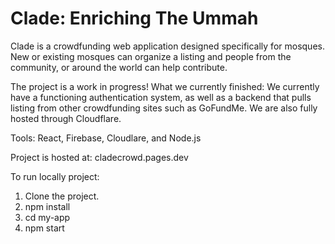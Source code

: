 # Clade: Enriching The Ummah
Clade is a crowdfunding web application designed specifically for mosques.
New or existing mosques can organize a listing and people from the community, 
or around the world can help contribute. 

The project is a work in progress!
What we currently finished:
We currently have a functioning authentication system, as well as a backend
that pulls listing from other crowdfunding sites such as GoFundMe. We are also
fully hosted through Cloudflare.

Tools: React, Firebase, Cloudlare, and Node.js

Project is hosted at: cladecrowd.pages.dev

To run locally project: 
1. Clone the project.
2. npm install
3. cd my-app
4. npm start


 
